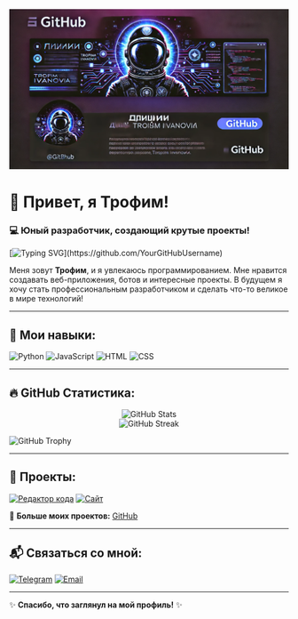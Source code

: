 <img src="2.png">

# 👋 Привет, я Трофим!

### 💻 Юный разработчик, создающий крутые проекты!

[![Typing SVG](https://readme-typing-svg.herokuapp.com?size=24&duration=4000&color=FFFFFF&center=true&vCenter=true&width=700&lines=Привет,+я+Трофим!+;Я+разрабатываю+крутые+проекты!;Изучаю+Python,+JS+и+веб-разработку!)](https://github.com/YourGitHubUsername)


Меня зовут **Трофим**, и я увлекаюсь программированием. Мне нравится создавать веб-приложения, ботов и интересные проекты. В будущем я хочу стать профессиональным разработчиком и сделать что-то великое в мире технологий! 

---


## 🚀 Мои навыки:

![Python](https://img.shields.io/badge/Python-3776AB?style=for-the-badge&logo=python&logoColor=white)
![JavaScript](https://img.shields.io/badge/JavaScript-F7DF1E?style=for-the-badge&logo=javascript&logoColor=black)
![HTML](https://img.shields.io/badge/HTML5-E34F26?style=for-the-badge&logo=html5&logoColor=white)
![CSS](https://img.shields.io/badge/CSS3-1572B6?style=for-the-badge&logo=css3&logoColor=white)

---

## 🔥 GitHub Статистика:

<div align="center">
  <img src="https://github-readme-stats.vercel.app/api?username=YourGitHubUsername&show_icons=true&theme=tokyonight" alt="GitHub Stats" />
  <br>
  <img src="https://github-readme-streak-stats.herokuapp.com/?user=YourGitHubUsername&theme=tokyonight" alt="GitHub Streak" />
</div>

![GitHub Trophy](https://github-profile-trophy.vercel.app/?username=Trofim-programming&theme=onestar)

---

## 📌 Проекты:

[![Редактор кода](https://img.shields.io/badge/Apifrent-Messenger-blue?style=for-the-badge)](https://github.com/Trofim-programming/Code.ru)
[![Сайт](https://img.shields.io/badge/Voice_Assistant-Python-green?style=for-the-badge)](https://github.com/Trofim-programming/Stark)

🔗 **Больше моих проектов:** [GitHub](https://github.com/Trofim-programming)

---

## 📬 Связаться со мной:

[![Telegram](https://img.shields.io/badge/Telegram-2CA5E0?style=for-the-badge&logo=telegram&logoColor=white)](https://t.me/Trofim_programming)
[![Email](https://img.shields.io/badge/Email-Gmail-red?style=for-the-badge&logo=gmail&logoColor=white)](mailto:trofimzivilik14@gmail.com)

---




✨ **Спасибо, что заглянул на мой профиль!** ✨
